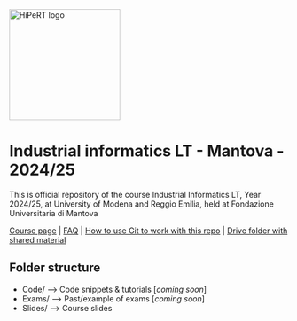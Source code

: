 <a href="https://hipert.unimore.it/" target="_blank">
<img alt="HiPeRT logo" src="https://hipert.unimore.it/wp-content/uploads/2021/06/HipertLab_logo2-1024x171.png" width=200">
</a>

# Industrial informatics LT - Mantova - 2024/25
<p>
This is official repository of the course Industrial Informatics LT, Year 2024/25, at University of Modena and Reggio Emilia, held at Fondazione Universitaria di Mantova

<a href="https://hipert.unimore.it/people/paolob/pub/Industrial_Informatics/index.html" target="_blank">Course page</a> | <a href="FAQ.md" target="_blank">FAQ</a> |  <a href="Slides/01 - Collaborative tools.pdf" target="_blank">How to use Git to work with this repo</a> | <a href="https://drive.google.com/drive/folders/1iDkkfItFudO8jWOkmaz3JjjKIMvZRN2W?usp=drive_link">Drive folder with shared material</a>

</p>

## Folder structure

- Code/ --> Code snippets & tutorials [*coming soon*]
- Exams/ --> Past/example of exams [*coming soon*]
- Slides/ --> Course slides
